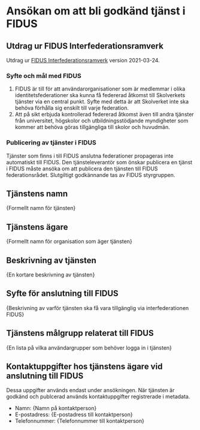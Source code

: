 # Ansökan om att bli godkänd tjänst i FIDUS

## Utdrag ur FIDUS Interfederationsramverk

Utdrag ur [FIDUS Interfederationsramverk](https://github.com/FIDUSFederation/Interfederationsramverk/blob/main/FIDUS_Interfederationsramverk.md) version 2021-03-24.

### Syfte och mål med FIDUS

1.  FIDUS är till för att användarorganisationer som är medlemmar i olika identitetsfederationer ska kunna få federerad åtkomst till Skolverkets tjänster via en central punkt. Syfte med detta är att Skolverket inte ska behöva förhålla sig enskilt till varje federation.
2.  Att på sikt erbjuda kontrollerad federerad åtkomst även till andra tjänster från universitet, högskolor och utbildningsstödjande myndigheter som kommer att behöva göras tillgängliga till skolor och huvudmän.

### Publicering av tjänster i FIDUS

Tjänster som finns i till FIDUS anslutna federationer propageras inte automatiskt till FIDUS. Den tjänsteleverantör som önskar publicera en tjänst i FIDUS måste ansöka om att publicera den tjänsten till FIDUS federationsrådet. Slutgiltigt godkännande tas av FIDUS styrgruppen.

## Tjänstens namn

{Formellt namn för tjänsten}

## Tjänstens ägare

{Formellt namn för organisation som äger tjänsten}

## Beskrivning av tjänsten

{En kortare beskrivning av tjänsten}

## Syfte för anslutning till FIDUS

{Beskrivning av varför tjänsten ska få vara tillgänglig via interfederationen FIDUS}

## Tjänstens målgrupp relaterat till FIDUS

{En lista på vilka användargrupper som behöver logga in i tjänsten}

## Kontaktuppgifter hos tjänstens ägare vid anslutning till FIDUS

Dessa uppgifter används endast under ansökningen. När tjänsten är godkänd och publcerad används kontaktuppgifter registrerade i metadata.

-   Namn: {Namn på kontaktperson}
-   E-postadress: {E-postadress till kontaktperson}
-   Telefonnummer: {Telefonnummer till kontaktperson}
